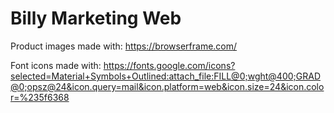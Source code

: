 # Billy Marketing Web

Product images made with:
https://browserframe.com/

Font icons made with:
https://fonts.google.com/icons?selected=Material+Symbols+Outlined:attach_file:FILL@0;wght@400;GRAD@0;opsz@24&icon.query=mail&icon.platform=web&icon.size=24&icon.color=%235f6368
